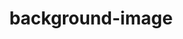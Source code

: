 ---
title: "background-image"
description: ""
category: css
keywords:
last_test_date: "2019-02-28"
test_url: "/tests/css-background.html"
test_results_url: "https://app.emailonacid.com/app/acidtest/oxaaoE6R3ur4T9fAPzVsQ3G2R7p1c9axDm7LLgC3cKw0F/list"
stats: {
	apple-mail: {
		macos: {
			"12.4": "y"
		},
		ios: {
			"12.1": "y"
		}
	},
	gmail: {
		desktop-webmail: {
			"2019-02": "y"
		},
		ios: {
            "2018-09": "a #1",
            "2018-10": "y",
            "2019-02": "y"
		},
		android: {
			"2018-09": "a #1",
            "2018-10": "y",
            "2019-02": "y"
		},
        mobile-webmail: {
            "2020-02":"y"
        }
	},
    orange: {
        desktop-webmail: {
            "2019-08":"y"
        },
        ios: {
            "2019-08":"y"
        },
        android: {
            "2019-08":"y"
        }
    },
	outlook: {
		windows: {
			"2007": "n",
			"2010": "n",
			"2013": "n",
			"2016": "n",
			"2019": "n"
		},
		windows-10-mail: {
			"2019-02": "n"
		},
		macos: {
			"2019-02": "y"
		},
		outlook-com: {
			"2019-02": "y"
		},
		ios: {
			"2019-02": "y"
		},
		android: {
			"2019-02": "y"
		}
	},
	yahoo: {
		desktop-webmail: {
			"2019-02": "a #3"
		},
		ios: {
			"2019-02": "a #3"
		},
		android: {
			"2019-02": "a #3"
		}
	},
	aol: {
		desktop-webmail: {
			"2019-02": "a #3"
		},
		ios: {
			"2019-02": "a #3"
		},
		android: {
			"2019-02": "a #3"
		}
	},
	samsung-email: {
		android: {
			"5.0.10.2": "a #2",
            "6.0.04.6": "y"
		}
	},
    sfr: {
        desktop-webmail: {
            "2019-08":"y"
        },
        ios: {
            "2019-08":"y"
        },
        android: {
            "2019-08":"y"
        }
    },
	thunderbird: {
		macos: {
			"60.5.0": "y"
		}
	}
}
notes_by_num: {
    "1": "Partial. Not supported with non Gmail accounts.",
    "2": "Buggy. Requires at least one `<img>` element in the email to download all images.",
    "3": "Partial. Does not support multiple values. The comma between two values is removed."
}
---